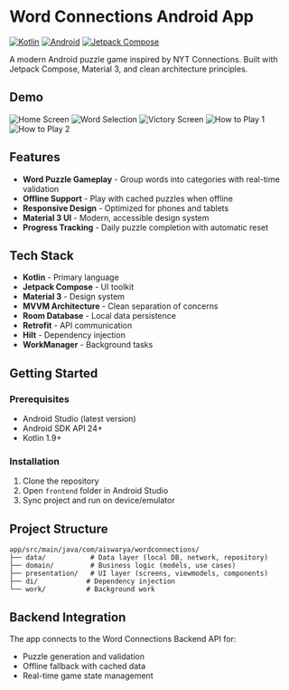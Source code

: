# Word Connections Android App

[![Kotlin](https://img.shields.io/badge/Kotlin-1.9+-7F52FF.svg)](https://kotlinlang.org/)
[![Android](https://img.shields.io/badge/Android-API%2024+-3DDC84.svg)](https://developer.android.com/)
[![Jetpack Compose](https://img.shields.io/badge/Jetpack%20Compose-1.7+-4285F4.svg)](https://developer.android.com/jetpack/compose)

A modern Android puzzle game inspired by NYT Connections. Built with Jetpack Compose, Material 3, and clean architecture principles.

## Demo

![Home Screen](screenshots/home.png)
![Word Selection](screenshots/selection.png)
![Victory Screen](screenshots/victory%20screen.png)
![How to Play 1](screenshots/How%20to%20play%201.png)
![How to Play 2](screenshots/How%20to%20play%202.png)

## Features

- **Word Puzzle Gameplay** - Group words into categories with real-time validation
- **Offline Support** - Play with cached puzzles when offline
- **Responsive Design** - Optimized for phones and tablets
- **Material 3 UI** - Modern, accessible design system
- **Progress Tracking** - Daily puzzle completion with automatic reset

## Tech Stack

- **Kotlin** - Primary language
- **Jetpack Compose** - UI toolkit
- **Material 3** - Design system
- **MVVM Architecture** - Clean separation of concerns
- **Room Database** - Local data persistence
- **Retrofit** - API communication
- **Hilt** - Dependency injection
- **WorkManager** - Background tasks

## Getting Started

### Prerequisites
- Android Studio (latest version)
- Android SDK API 24+
- Kotlin 1.9+

### Installation
1. Clone the repository
2. Open `frontend` folder in Android Studio
3. Sync project and run on device/emulator

## Project Structure

```
app/src/main/java/com/aiswarya/wordconnections/
├── data/           # Data layer (local DB, network, repository)
├── domain/         # Business logic (models, use cases)
├── presentation/   # UI layer (screens, viewmodels, components)
├── di/            # Dependency injection
└── work/          # Background work
```

## Backend Integration

The app connects to the Word Connections Backend API for:
- Puzzle generation and validation
- Offline fallback with cached data
- Real-time game state management

